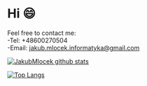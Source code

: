 # Hi :smile:
Feel free to contact me:  
-Tel: +48600270504  
-Email: jakub.mlocek.informatyka@gmail.com

[![JakubMlocek github stats](https://github-readme-stats.vercel.app/api?username=JakubMlocek&count_private=true&show_icons=true&theme=radical&hide_rank=false)](https://github.com/JakubMlocek/github-readme-stats)

[![Top Langs](https://github-readme-stats.vercel.app/api/top-langs/?username=JakubMlocek)](https://github.com/JakubMlocek/github-readme-stats)


